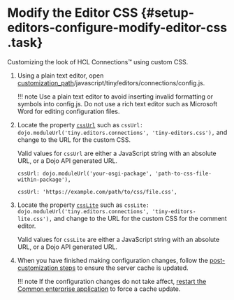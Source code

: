 # Modify the Editor CSS {#setup-editors-configure-modify-editor-css .task}

Customizing the look of HCL Connections™ using custom CSS.

1.  Using a plain text editor, open [customization\_path](t_determine-customization-path.md)/javascript/tiny/editors/connections/config.js.

    !!! note
    Use a plain text editor to avoid inserting invalid formatting or symbols into config.js. Do not use a rich text editor such as Microsoft Word for editing configuration files.

2.  Locate the property [`cssUrl`](r_config-js-sample.md#cssUrl) such as `cssUrl: dojo.moduleUrl('tiny.editors.connections', 'tiny-editors.css'),` and change to the URL for the custom CSS.

    Valid values for `cssUrl` are either a JavaScript string with an absolute URL, or a Dojo API generated URL.

    ```
    cssUrl: dojo.moduleUrl('your-osgi-package', 'path-to-css-file-within-package'),
    ```

    ```
    cssUrl: 'https://example.com/path/to/css/file.css',
    ```

3.  Locate the property [`cssLite`](r_config-js-sample.md#cssLite) such as `cssLite: dojo.moduleUrl('tiny.editors.connections', 'tiny-editors-lite.css'),` and change to the URL for the custom CSS for the comment editor.

    Valid values for `cssLite` are either a JavaScript string with an absolute URL, or a Dojo API generated URL.

4.  When you have finished making configuration changes, follow the [post-customization steps](https://help.hcltechsw.com/connections/v6/admin/customize/t_admin_common_customize_postreq.html) to ensure the server cache is updated.

    !!! note
    If the configuration changes do not take affect, [restart the Common enterprise application](t_restart-common-app.md) to force a cache update.


